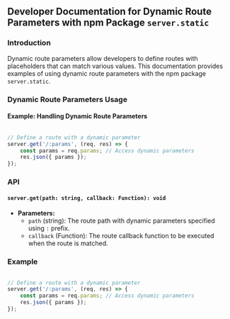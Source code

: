 ## Developer Documentation for Dynamic Route Parameters with npm Package `server.static`

### Introduction

Dynamic route parameters allow developers to define routes with placeholders that can match various values. This documentation provides examples of using dynamic route parameters with the npm package `server.static`.

### Dynamic Route Parameters Usage

#### Example: Handling Dynamic Route Parameters

```javascript

// Define a route with a dynamic parameter
server.get('/:params', (req, res) => {
    const params = req.params; // Access dynamic parameters
    res.json({ params });
});
```

### API

#### `server.get(path: string, callback: Function): void`

- **Parameters:**
  - `path` (string): The route path with dynamic parameters specified using `:` prefix.
  - `callback` (Function): The route callback function to be executed when the route is matched.

### Example

```javascript

// Define a route with a dynamic parameter
server.get('/:params', (req, res) => {
    const params = req.params; // Access dynamic parameters
    res.json({ params });
});
```
